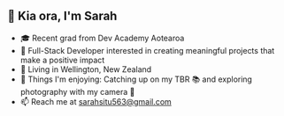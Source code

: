 ## 👋 Kia ora, I'm Sarah
- 🎓 Recent grad from Dev Academy Aotearoa
- 👀 Full-Stack Developer interested in creating meaningful projects that make a positive impact
- 📍 Living in Wellington, New Zealand
- 💞️ Things I'm enjoying: Catching up on my TBR 📚 and exploring photography with my camera 📸
- 📫 Reach me at sarahsitu563@gmail.com
  
<!--- 🌱 I’m currently learning ...--->
<!---
sarah-situ/sarah-situ is a ✨ special ✨ repository because its `README.md` (this file) appears on your GitHub profile.
You can click the Preview link to take a look at your changes.
--->
